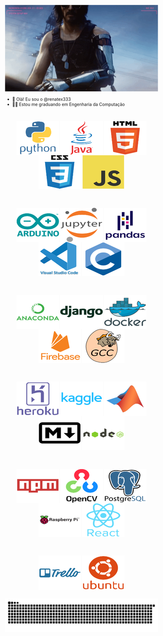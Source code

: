
<img src="src/samurai2.gif" width="1000"/>

<!--- 
![Renato-Samurai](src/samurai2.gif)
![Renato-Gris](src/gris.gif)
![Renato-Witcher](src/witcher.jpg)
![Renato-Kukri](src/farcry.jpg)
--->
- 👋 Olá! Eu sou o @renatex333
- 👨‍🎓 Estou me graduando em Engenharia da Computação

<!-- Meu Perfil no LinkedIn &rarr;
<a href="www.linkedin.com/in/renato-laffranchi-falcao">
  <img alt="Renato-LinkedIn" height="24" width="30" src="https://raw.githubusercontent.com/devicons/devicon/master/icons/linkedin/linkedin-original.svg">
</a> -->

##

<!---
Referência para os ícones: https://github.com/devicons/devicon/tree/master/icons
--->

<div align="center">
  <br>
  <img align="center" alt="Renato-Python" height="112" width="140" src="https://raw.githubusercontent.com/devicons/devicon/master/icons/python/python-original-wordmark.svg">
  <img align="center" alt="Renato-Java" height="112" width="140" src="https://raw.githubusercontent.com/devicons/devicon/master/icons/java/java-original-wordmark.svg">
  <img align="center" alt="Renato-HTML" height="112" width="140" src="https://raw.githubusercontent.com/devicons/devicon/master/icons/html5/html5-original-wordmark.svg">
  <img align="center" alt="Renato-CSS" height="112" width="140" src="https://raw.githubusercontent.com/devicons/devicon/master/icons/css3/css3-original-wordmark.svg">
  <img align="center" alt="Renato-Js" height="112" width="140" src="https://raw.githubusercontent.com/devicons/devicon/master/icons/javascript/javascript-original.svg">  

  <br><br>
 
  <img align="center" alt="Renato-Arduino" height="112" width="140" src="https://raw.githubusercontent.com/devicons/devicon/master/icons/arduino/arduino-original-wordmark.svg"> 
  <img align="center" alt="Renato-Jupyter" height="112" width="140" src="https://raw.githubusercontent.com/devicons/devicon/master/icons/jupyter/jupyter-original-wordmark.svg">  
  <img align="center" alt="Renato-Pandas" height="112" width="140" src="https://raw.githubusercontent.com/devicons/devicon/master/icons/pandas/pandas-original-wordmark.svg">
  <img align="center" alt="Renato-VSCode" height="112" width="140" src="https://raw.githubusercontent.com/devicons/devicon/master/icons/vscode/vscode-original-wordmark.svg">
  <img align="center" alt="Renato-C" height="112" width="140" src="https://raw.githubusercontent.com/devicons/devicon/master/icons/c/c-original.svg">

  <br><br>

  <img align="center" alt="Renato-Anaconda" height="112" width="140" src="https://raw.githubusercontent.com/devicons/devicon/master/icons/anaconda/anaconda-original-wordmark.svg">
  <img align="center" alt="Renato-Django" height="112" width="140" src="https://raw.githubusercontent.com/devicons/devicon/master/icons/django/django-plain-wordmark.svg">
  <img align="center" alt="Renato-Docker" height="112" width="140" src="https://raw.githubusercontent.com/devicons/devicon/master/icons/docker/docker-original-wordmark.svg">
  <img align="center" alt="Renato-Firebase" height="112" width="140" src="https://raw.githubusercontent.com/devicons/devicon/master/icons/firebase/firebase-plain-wordmark.svg">  
  <img align="center" alt="Renato-GCC" height="112" width="140" src="https://raw.githubusercontent.com/devicons/devicon/master/icons/gcc/gcc-original.svg">

  <br><br>

  <img align="center" alt="Renato-Heroku" height="112" width="140" src="https://raw.githubusercontent.com/devicons/devicon/master/icons/heroku/heroku-original-wordmark.svg">
  <img align="center" alt="Renato-Kaggle" height="112" width="140" src="https://raw.githubusercontent.com/devicons/devicon/master/icons/kaggle/kaggle-original-wordmark.svg">
  <img align="center" alt="Renato-MatLab" height="112" width="140" src="https://raw.githubusercontent.com/devicons/devicon/master/icons/matlab/matlab-original.svg">
  <img align="center" alt="Renato-Markdown" height="112" width="140" src="https://raw.githubusercontent.com/devicons/devicon/master/icons/markdown/markdown-original.svg">
  <img align="center" alt="Renato-NodeJs" height="112" width="140" src="https://raw.githubusercontent.com/devicons/devicon/master/icons/nodejs/nodejs-original-wordmark.svg">

  <br><br>

  <img align="center" alt="Renato-NPM" height="112" width="140" src="https://raw.githubusercontent.com/devicons/devicon/master/icons/npm/npm-original-wordmark.svg">
  <img align="center" alt="Renato-OpenCV" height="112" width="140" src="https://raw.githubusercontent.com/devicons/devicon/master/icons/opencv/opencv-original-wordmark.svg">
  <img align="center" alt="Renato-PostgresSQL" height="112" width="140" src="https://raw.githubusercontent.com/devicons/devicon/master/icons/postgresql/postgresql-original-wordmark.svg">
  <img align="center" alt="Renato-RaspberryPi" height="112" width="140" src="https://raw.githubusercontent.com/devicons/devicon/master/icons/raspberrypi/raspberrypi-original-wordmark.svg">
  <img align="center" alt="Renato-React" height="112" width="140" src="https://raw.githubusercontent.com/devicons/devicon/master/icons/react/react-original-wordmark.svg">

  <br><br>

  <img align="center" alt="Renato-Trello" height="112" width="140" src="https://raw.githubusercontent.com/devicons/devicon/master/icons/trello/trello-plain-wordmark.svg">
  <img align="center" alt="Renato-Ubuntu" height="112" width="140" src="https://raw.githubusercontent.com/devicons/devicon/master/icons/ubuntu/ubuntu-plain-wordmark.svg">

</div>
    
##

![Snake animation](https://github.com/renatex333/renatex333/blob/output/github-contribution-grid-snake.svg)
